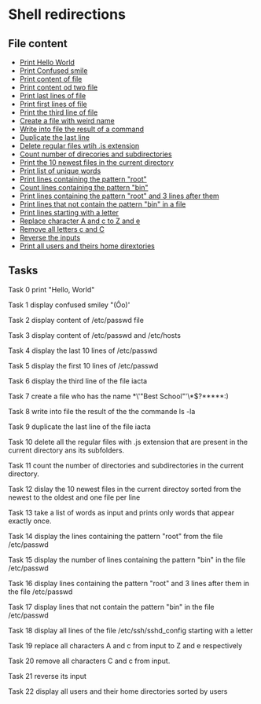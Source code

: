 # Shell redirections

## File content

* [Print Hello World](./0-hello_world)
* [Print Confused smile](./1-confused_smile)
* [Print content of file](./2-hellofile)
* [Print content od two file](./3-twofiles)
* [Print last lines of file](./4-lastlines)
* [Print first lines of file](./5-firstlines)
* [Print the third line of file](.6-third_line)
* [Create a file with weird name](.7-file)
* [Write into file the result of a command](./8-cwd_state)
* [Duplicate the last line](./9-duplicate_last_line)
* [Delete regular files wtih .js extension](./10-no_more_js)
* [Count number of direcories and subdirectories](./11-directories)
* [Print the 10 newest files in the current directory](./12-newest_file)
* [Print list of unique words](./13-unique)
* [Print lines containing the pattern "root"](./14-findthatword)
* [Count lines containing the pattern "bin"](./15-counthatword)
* [Print lines containing the pattern "root" and 3 lines after them](./16-whatsnext)
* [Print lines that not contain the pattern "bin" in a file](./17-hidethisword)
* [Print lines starting with a letter](./18-letteonly)
* [Replace character A and c to Z and e](./19-AZ)
* [Remove all letters c and C](./20-hiago)
* [Reverse the inputs](./21-reverse)
* [Print all users and theirs home dirextories](./22-users_and_homes)


## Tasks

Task 0	print "Hello, World"

Task 1	display confused smiley "(Ôo)'

Task 2	display content of /etc/passwd file

Task 3	display content of /etc/passwd and /etc/hosts

Task 4 display the last 10 lines of /etc/passwd

Task 5 display the first 10 lines of /etc/passwd

Task 6 display the third line of the file iacta

Task 7 create a file who has the name \*\\'"Best School"\'\\*$\?\*\*\*\*\*:)

Task 8 write into file the result of the the commande ls -la

Task 9 duplicate the last line of the file iacta

Task 10 delete all the regular files with .js extension that are present in the current directory ans its subfolders.

Task 11 count the number of directories and subdirectories in the current directory. 

Task 12 dislay the 10 newest files in the current directoy sorted from the newest to the oldest and one file per line

Task 13 take a list of words as input and prints only words that appear exactly once.

Task 14 display the lines containing the pattern "root" from the file /etc/passwd

Task 15 display the number of lines containing the pattern "bin" in the file /etc/passwd

Task 16 display lines containing the pattern "root" and 3 lines after them  in the file /etc/passwd

Task 17 display lines that not  contain the pattern "bin" in the file /etc/passwd

Task 18 display all lines of the file /etc/ssh/sshd_config starting with a letter

Task 19 replace all characters A and c from input to Z and e respectively

Task 20 remove all characters C and c from input.

Task 21 reverse its input

Task 22 display all users and their home directories sorted by users

